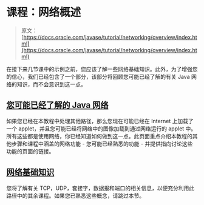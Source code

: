 # 课程：网络概述

> 原文： [https://docs.oracle.com/javase/tutorial/networking/overview/index.html](https://docs.oracle.com/javase/tutorial/networking/overview/index.html)

在接下来几节课中的示例之前，您应该了解一些网络基础知识。此外，为了增强您的信心，我们已经包含了一个部分，该部分将回顾您可能已经了解的有关 Java 网络的知识，而不会意识到这一点。

## [您可能已经了解的 Java 网络](alreadyknow.html)

如果您已经在本教程中处理其他路径，那么您现在可能已经在 Internet 上加载了一个 applet，并且您可能已经将网络中的图像加载到通过网络运行的 applet 中。所有这些都是使用网络，你已经知道如何做到这一点。此页面重点介绍本教程的其他步骤和课程中涵盖的网络功能 - 您可能已经熟悉的功能 - 并提供指向讨论这些功能的页面的链接。

## [网络基础知识](networking.html)

您将了解有关 TCP，UDP，套接字，数据报和端口的相关信息，以便充分利用此路径中的其余课程。如果您已熟悉这些概念，请跳过本节。